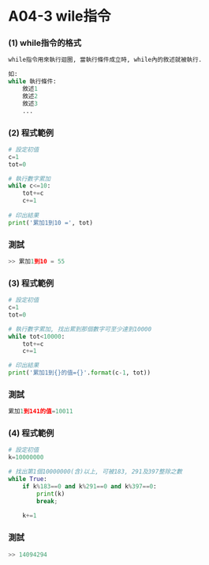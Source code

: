 # A04-3 wile指令


### (1) while指令的格式
``` python
while指令用來執行迴圈, 當執行條件成立時, while內的敘述就被執行.

如:
while 執行條件:
    敘述1
    敘述2
    敘述3
    ...
```

### (2) 程式範例
``` python
# 設定初值
c=1
tot=0

# 執行數字累加
while c<=10:
    tot+=c
    c+=1
    
# 印出結果
print('累加1到10 =', tot)
```

### 測試
``` python
>> 累加1到10 = 55
```

### (3) 程式範例
``` python
# 設定初值
c=1
tot=0

# 執行數字累加, 找出累到那個數字可至少達到10000
while tot<10000:
    tot+=c
    c+=1

# 印出結果
print('累加1到{}的值={}'.format(c-1, tot))
```

### 測試
``` python
累加1到141的值=10011
```


### (4) 程式範例
``` python
# 設定初值
k=10000000

# 找出第1個10000000(含)以上, 可被183, 291及397整除之數
while True:
    if k%183==0 and k%291==0 and k%397==0:
        print(k)
        break;
    
    k+=1
```

### 測試
``` python
>> 14094294
```

